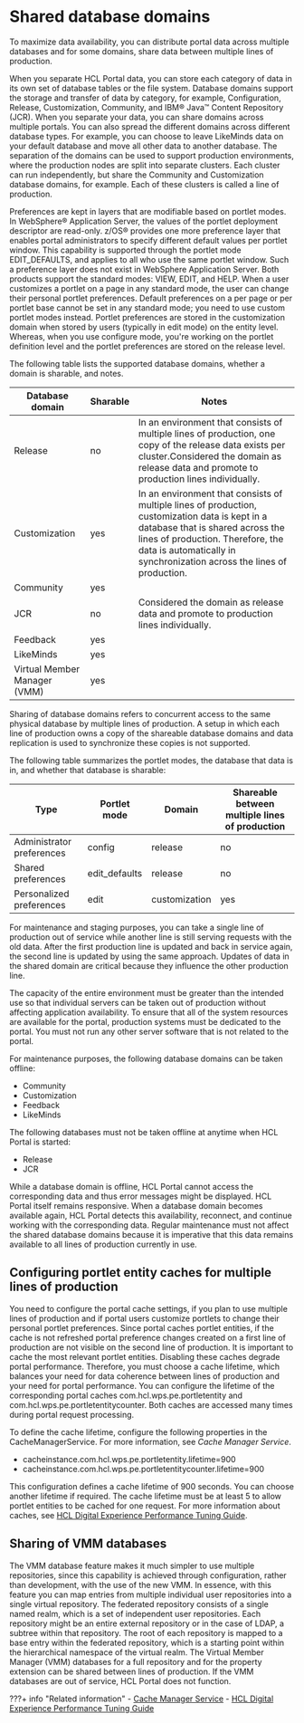 # Shared database domains

To maximize data availability, you can distribute portal data across multiple databases and for some domains, share data between multiple lines of production.

When you separate HCL Portal data, you can store each category of data in its own set of database tables or the file system. Database domains support the storage and transfer of data by category, for example, Configuration, Release, Customization, Community, and IBM® Java™ Content Repository (JCR). When you separate your data, you can share domains across multiple portals. You can also spread the different domains across different database types. For example, you can choose to leave LikeMinds data on your default database and move all other data to another database. The separation of the domains can be used to support production environments, where the production nodes are split into separate clusters. Each cluster can run independently, but share the Community and Customization database domains, for example. Each of these clusters is called a line of production.

Preferences are kept in layers that are modifiable based on portlet modes. In WebSphere® Application Server, the values of the portlet deployment descriptor are read-only. z/OS® provides one more preference layer that enables portal administrators to specify different default values per portlet window. This capability is supported through the portlet mode EDIT_DEFAULTS, and applies to all who use the same portlet window. Such a preference layer does not exist in WebSphere Application Server. Both products support the standard modes: VIEW, EDIT, and HELP. When a user customizes a portlet on a page in any standard mode, the user can change their personal portlet preferences. Default preferences on a per page or per portlet base cannot be set in any standard mode; you need to use custom portlet modes instead. Portlet preferences are stored in the customization domain when stored by users (typically in edit mode) on the entity level. Whereas, when you use configure mode, you're working on the portlet definition level and the portlet preferences are stored on the release level.

The following table lists the supported database domains, whether a domain is sharable, and notes.

|Database domain|Sharable|Notes|
|---------------|--------|-----|
|Release|no|In an environment that consists of multiple lines of production, one copy of the release data exists per cluster.Considered the domain as release data and promote to production lines individually.|
|Customization|yes|In an environment that consists of multiple lines of production, customization data is kept in a database that is shared across the lines of production. Therefore, the data is automatically in synchronization across the lines of production.|
|Community|yes| |
|JCR|no|Considered the domain as release data and promote to production lines individually.|
|Feedback|yes| |
|LikeMinds|yes| |
|Virtual Member Manager \(VMM\)|yes| |

Sharing of database domains refers to concurrent access to the same physical database by multiple lines of production. A setup in which each line of production owns a copy of the shareable database domains and data replication is used to synchronize these copies is not supported.

The following table summarizes the portlet modes, the database that data is in, and whether that database is sharable:

|Type|Portlet mode|Domain|Shareable between multiple lines of production|
|----|------------|------|----------------------------------------------|
|Administrator preferences|config|release|no|
|Shared preferences|edit_defaults|release|no|
|Personalized preferences|edit|customization|yes|

For maintenance and staging purposes, you can take a single line of production out of service while another line is still serving requests with the old data. After the first production line is updated and back in service again, the second line is updated by using the same approach. Updates of data in the shared domain are critical because they influence the other production line.

The capacity of the entire environment must be greater than the intended use so that individual servers can be taken out of production without affecting application availability. To ensure that all of the system resources are available for the portal, production systems must be dedicated to the portal. You must not run any other server software that is not related to the portal.

For maintenance purposes, the following database domains can be taken offline:

-   Community
-   Customization
-   Feedback
-   LikeMinds

The following databases must not be taken offline at anytime when HCL Portal is started:

-   Release
-   JCR

While a database domain is offline, HCL Portal cannot access the corresponding data and thus error messages might be displayed. HCL Portal itself remains responsive. When a database domain becomes available again, HCL Portal detects this availability, reconnect, and continue working with the corresponding data. Regular maintenance must not affect the shared database domains because it is imperative that this data remains available to all lines of production currently in use.

## Configuring portlet entity caches for multiple lines of production

You need to configure the portal cache settings, if you plan to use multiple lines of production and if portal users customize portlets to change their personal portlet preferences. Since portal caches portlet entities, if the cache is not refreshed portal preference changes created on a first line of production are not visible on the second line of production. It is important to cache the most relevant portlet entities. Disabling these caches degrade portal performance. Therefore, you must choose a cache lifetime, which balances your need for data coherence between lines of production and your need for portal performance. You can configure the lifetime of the corresponding portal caches com.hcl.wps.pe.portletentity and com.hcl.wps.pe.portletentitycounter. Both caches are accessed many times during portal request processing.

To define the cache lifetime, configure the following properties in the CacheManagerService. For more information, see *Cache Manager Service*.

-   cacheinstance.com.hcl.wps.pe.portletentity.lifetime=900
-   cacheinstance.com.hcl.wps.pe.portletentitycounter.lifetime=900

This configuration defines a cache lifetime of 900 seconds. You can choose another lifetime if required. The cache lifetime must be at least 5 to allow portlet entities to be cached for one request. For more information about caches, see [HCL Digital Experience Performance Tuning Guide](https://support.hcltechsw.com/csm?id=kb_article&sysparm_article=KB0074411).

## Sharing of VMM databases

The VMM database feature makes it much simpler to use multiple repositories, since this capability is achieved through configuration, rather than development, with the use of the new VMM. In essence, with this feature you can map entries from multiple individual user repositories into a single virtual repository. The federated repository consists of a single named realm, which is a set of independent user repositories. Each repository might be an entire external repository or in the case of LDAP, a subtree within that repository. The root of each repository is mapped to a base entry within the federated repository, which is a starting point within the hierarchical namespace of the virtual realm. The Virtual Member Manager (VMM) databases for a full repository and for the property extension can be shared between lines of production. If the VMM databases are out of service, HCL Portal does not function.

???+ info "Related information"
    - [Cache Manager Service](../../../../deployment/manage/config_portal_behavior/service_config_properties/portal_svc_cfg/srvcfgref_cach_mgr.md)
    - [HCL Digital Experience Performance Tuning Guide](https://support.hcltechsw.com/csm?id=kb_article&sysparm_article=KB0074411) 

